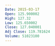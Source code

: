 ```yaml
---
Date: 2015-03-17
Open: 125.900002
High: 127.32
Low: 125.650002
Close: 127.040001
Adj Close: 119.781624
Volume: 51023100
---
```

